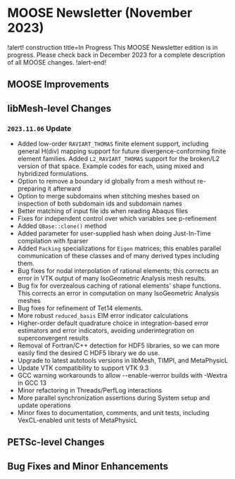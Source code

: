 # MOOSE Newsletter (November 2023)

!alert! construction title=In Progress
This MOOSE Newsletter edition is in progress. Please check back in December 2023
for a complete description of all MOOSE changes.
!alert-end!

## MOOSE Improvements

## libMesh-level Changes

### `2023.11.06` Update

- Added low-order `RAVIART_THOMAS` finite element support, including
  general H(div) mapping support for future divergence-conforming
  finite element families.  Added `L2_RAVIART_THOMAS` support for the
  broken/L2 version of that space.  Example codes for each, using mixed
  and hybridized formulations.
- Option to remove a boundary id globally from a mesh without
  re-preparing it afterward
- Option to merge subdomains when stitching meshes based on inspection
  of both subdomain ids and subdomain names
- Better matching of input file ids when reading Abaqus files
- Fixes for independent control over which variables see p-refinement
- Added `QBase::clone()` method
- Added parameter for user-supplied hash when doing Just-In-Time
  compilation with fparser
- Added `Packing` specializations for `Eigen` matrices; this enables
  parallel communication of these classes and of many derived types
  including them.
- Bug fixes for nodal interpolation of rational elements; this
  corrects an error in VTK output of many IsoGeometric Analysis mesh
  results.
- Bug fix for overzealous caching of rational elements' shape
  functions.  This corrects an error in computation on many
  IsoGeometric Analysis meshes
- Bug fixes for refinement of Tet14 elements.
- More robust `reduced_basis` EIM error indicator calculations
- Higher-order default quadrature choice in integration-based error
  estimators and error indicators, avoiding underintegration on
  superconvergent results
- Removal of Fortran/C++ detection for HDF5 libraries, so we can more
  easily find the desired C HDF5 library we do use.
- Upgrade to latest autotools versions in libMesh, TIMPI, and
  MetaPhysicL
- Update VTK compatibility to support VTK 9.3
- GCC warning workarounds to allow --enable-werror builds with -Wextra
  in GCC 13
- Minor refactoring in Threads/PerfLog interactions
- More parallel synchronization assertions during System setup and
  update operations
- Minor fixes to documentation, comments, and unit tests, including
  VexCL-enabled unit tests of MetaPhysicL

## PETSc-level Changes

## Bug Fixes and Minor Enhancements
